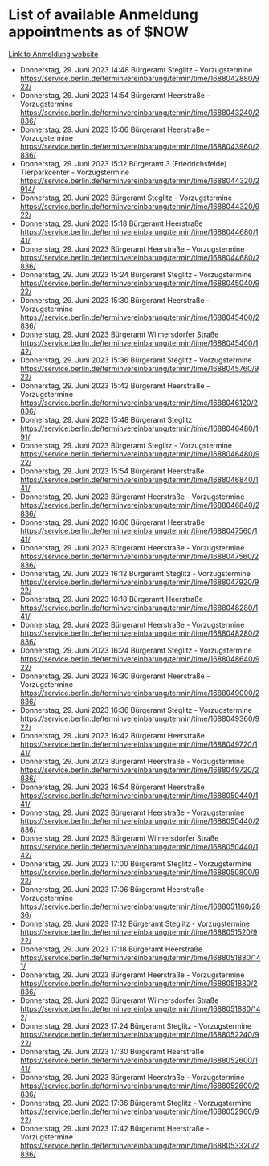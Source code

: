 # List of available Anmeldung appointments as of $NOW
[Link to Anmeldung website](https://service.berlin.de/terminvereinbarung/termin/tag.php?termin=1&anliegen[]=120686&dienstleisterlist=122210,122217,327316,122219,327312,122227,327314,122231,327346,122243,327348,122254,122252,329742,122260,329745,122262,329748,122271,327278,122273,327274,122277,327276,330436,122280,327294,122282,327290,122284,327292,122291,327270,122285,327266,122286,327264,122296,327268,150230,329760,122297,327286,122294,327284,122312,329763,122314,329775,122304,327330,122311,327334,122309,327332,317869,122281,327352,122279,329772,122283,122276,327324,122274,327326,122267,329766,122246,327318,122251,327320,122257,327322,122208,327298,122226,327300&herkunft=http%3A%2F%2Fservice.berlin.de%2Fdienstleistung%2F120686%2F)
- Donnerstag, 29. Juni 2023 14:48 Bürgeramt Steglitz - Vorzugstermine https://service.berlin.de/terminvereinbarung/termin/time/1688042880/922/
- Donnerstag, 29. Juni 2023 14:54 Bürgeramt Heerstraße - Vorzugstermine https://service.berlin.de/terminvereinbarung/termin/time/1688043240/2836/
- Donnerstag, 29. Juni 2023 15:06 Bürgeramt Heerstraße - Vorzugstermine https://service.berlin.de/terminvereinbarung/termin/time/1688043960/2836/
- Donnerstag, 29. Juni 2023 15:12 Bürgeramt 3 (Friedrichsfelde) Tierparkcenter - Vorzugstermine https://service.berlin.de/terminvereinbarung/termin/time/1688044320/2914/
- Donnerstag, 29. Juni 2023  Bürgeramt Steglitz - Vorzugstermine https://service.berlin.de/terminvereinbarung/termin/time/1688044320/922/
- Donnerstag, 29. Juni 2023 15:18 Bürgeramt Heerstraße https://service.berlin.de/terminvereinbarung/termin/time/1688044680/141/
- Donnerstag, 29. Juni 2023  Bürgeramt Heerstraße - Vorzugstermine https://service.berlin.de/terminvereinbarung/termin/time/1688044680/2836/
- Donnerstag, 29. Juni 2023 15:24 Bürgeramt Steglitz - Vorzugstermine https://service.berlin.de/terminvereinbarung/termin/time/1688045040/922/
- Donnerstag, 29. Juni 2023 15:30 Bürgeramt Heerstraße - Vorzugstermine https://service.berlin.de/terminvereinbarung/termin/time/1688045400/2836/
- Donnerstag, 29. Juni 2023  Bürgeramt Wilmersdorfer Straße https://service.berlin.de/terminvereinbarung/termin/time/1688045400/142/
- Donnerstag, 29. Juni 2023 15:36 Bürgeramt Steglitz - Vorzugstermine https://service.berlin.de/terminvereinbarung/termin/time/1688045760/922/
- Donnerstag, 29. Juni 2023 15:42 Bürgeramt Heerstraße - Vorzugstermine https://service.berlin.de/terminvereinbarung/termin/time/1688046120/2836/
- Donnerstag, 29. Juni 2023 15:48 Bürgeramt Steglitz https://service.berlin.de/terminvereinbarung/termin/time/1688046480/191/
- Donnerstag, 29. Juni 2023  Bürgeramt Steglitz - Vorzugstermine https://service.berlin.de/terminvereinbarung/termin/time/1688046480/922/
- Donnerstag, 29. Juni 2023 15:54 Bürgeramt Heerstraße https://service.berlin.de/terminvereinbarung/termin/time/1688046840/141/
- Donnerstag, 29. Juni 2023  Bürgeramt Heerstraße - Vorzugstermine https://service.berlin.de/terminvereinbarung/termin/time/1688046840/2836/
- Donnerstag, 29. Juni 2023 16:06 Bürgeramt Heerstraße https://service.berlin.de/terminvereinbarung/termin/time/1688047560/141/
- Donnerstag, 29. Juni 2023  Bürgeramt Heerstraße - Vorzugstermine https://service.berlin.de/terminvereinbarung/termin/time/1688047560/2836/
- Donnerstag, 29. Juni 2023 16:12 Bürgeramt Steglitz - Vorzugstermine https://service.berlin.de/terminvereinbarung/termin/time/1688047920/922/
- Donnerstag, 29. Juni 2023 16:18 Bürgeramt Heerstraße https://service.berlin.de/terminvereinbarung/termin/time/1688048280/141/
- Donnerstag, 29. Juni 2023  Bürgeramt Heerstraße - Vorzugstermine https://service.berlin.de/terminvereinbarung/termin/time/1688048280/2836/
- Donnerstag, 29. Juni 2023 16:24 Bürgeramt Steglitz - Vorzugstermine https://service.berlin.de/terminvereinbarung/termin/time/1688048640/922/
- Donnerstag, 29. Juni 2023 16:30 Bürgeramt Heerstraße - Vorzugstermine https://service.berlin.de/terminvereinbarung/termin/time/1688049000/2836/
- Donnerstag, 29. Juni 2023 16:36 Bürgeramt Steglitz - Vorzugstermine https://service.berlin.de/terminvereinbarung/termin/time/1688049360/922/
- Donnerstag, 29. Juni 2023 16:42 Bürgeramt Heerstraße https://service.berlin.de/terminvereinbarung/termin/time/1688049720/141/
- Donnerstag, 29. Juni 2023  Bürgeramt Heerstraße - Vorzugstermine https://service.berlin.de/terminvereinbarung/termin/time/1688049720/2836/
- Donnerstag, 29. Juni 2023 16:54 Bürgeramt Heerstraße https://service.berlin.de/terminvereinbarung/termin/time/1688050440/141/
- Donnerstag, 29. Juni 2023  Bürgeramt Heerstraße - Vorzugstermine https://service.berlin.de/terminvereinbarung/termin/time/1688050440/2836/
- Donnerstag, 29. Juni 2023  Bürgeramt Wilmersdorfer Straße https://service.berlin.de/terminvereinbarung/termin/time/1688050440/142/
- Donnerstag, 29. Juni 2023 17:00 Bürgeramt Steglitz - Vorzugstermine https://service.berlin.de/terminvereinbarung/termin/time/1688050800/922/
- Donnerstag, 29. Juni 2023 17:06 Bürgeramt Heerstraße - Vorzugstermine https://service.berlin.de/terminvereinbarung/termin/time/1688051160/2836/
- Donnerstag, 29. Juni 2023 17:12 Bürgeramt Steglitz - Vorzugstermine https://service.berlin.de/terminvereinbarung/termin/time/1688051520/922/
- Donnerstag, 29. Juni 2023 17:18 Bürgeramt Heerstraße https://service.berlin.de/terminvereinbarung/termin/time/1688051880/141/
- Donnerstag, 29. Juni 2023  Bürgeramt Heerstraße - Vorzugstermine https://service.berlin.de/terminvereinbarung/termin/time/1688051880/2836/
- Donnerstag, 29. Juni 2023  Bürgeramt Wilmersdorfer Straße https://service.berlin.de/terminvereinbarung/termin/time/1688051880/142/
- Donnerstag, 29. Juni 2023 17:24 Bürgeramt Steglitz - Vorzugstermine https://service.berlin.de/terminvereinbarung/termin/time/1688052240/922/
- Donnerstag, 29. Juni 2023 17:30 Bürgeramt Heerstraße https://service.berlin.de/terminvereinbarung/termin/time/1688052600/141/
- Donnerstag, 29. Juni 2023  Bürgeramt Heerstraße - Vorzugstermine https://service.berlin.de/terminvereinbarung/termin/time/1688052600/2836/
- Donnerstag, 29. Juni 2023 17:36 Bürgeramt Steglitz - Vorzugstermine https://service.berlin.de/terminvereinbarung/termin/time/1688052960/922/
- Donnerstag, 29. Juni 2023 17:42 Bürgeramt Heerstraße - Vorzugstermine https://service.berlin.de/terminvereinbarung/termin/time/1688053320/2836/
